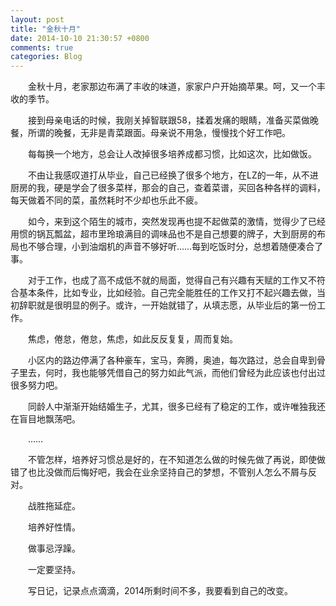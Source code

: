 ```yaml
---
layout: post
title: "金秋十月"
date: 2014-10-10 21:30:57 +0800
comments: true
categories: Blog
---
```


<div alogn="center">
<p style="text-indent: 2em">金秋十月，老家那边布满了丰收的味道，家家户户开始摘苹果。呵，又一个丰收的季节。</p>
<p style="text-indent: 2em">接到母亲电话的时候，我刚关掉智联跟58，揉着发痛的眼睛，准备买菜做晚餐，所谓的晚餐，无非是青菜跟面。母亲说不用急，慢慢找个好工作吧。</p>
<p style="text-indent: 2em">每每换一个地方，总会让人改掉很多培养成都习惯，比如这次，比如做饭。</br>
<p style="text-indent: 2em">不由让我感叹道打从毕业，自己已经换了很多个地方，在LZ的一年，从不进厨房的我，硬是学会了很多菜样，那会的自己，查着菜谱，买回各种各样的调料，每天做着不同的菜，虽然耗时不少却也乐此不疲。
<p style="text-indent: 2em">如今，来到这个陌生的城市，突然发现再也提不起做菜的激情，觉得少了已经用惯的锅瓦瓢盆，超市里玲琅满目的调味品也不是自己想要的牌子，大到厨房的布局也不够合理，小到油烟机的声音不够好听……每到吃饭时分，总想着随便凑合了事。
<p style="text-indent: 2em">对于工作，也成了高不成低不就的局面，觉得自己有兴趣有天赋的工作又不符合基本条件，比如专业，比如经验。自己完全能胜任的工作又打不起兴趣去做，当初辞职就是很明显的例子。或许，一开始就错了，从填志愿，从毕业后的第一份工作。
<p style="text-indent: 2em">焦虑，倦怠，倦怠，焦虑，如此反反复复，周而复始。
<p style="text-indent: 2em">小区内的路边停满了各种豪车，宝马，奔腾，奥迪，每次路过，总会自卑到骨子里去，何时，我也能够凭借自己的努力如此气派，而他们曾经为此应该也付出过很多努力吧。
<p style="text-indent: 2em">同龄人中渐渐开始结婚生子，尤其，很多已经有了稳定的工作，或许唯独我还在盲目地飘荡吧。
<p style="text-indent: 2em">……
<p style="text-indent: 2em">不管怎样，培养好习惯总是好的，在不知道怎么做的时候先做了再说，即使做错了也比没做而后悔好吧，我会在业余坚持自己的梦想，不管别人怎么不屑与反对。</br>
<p style="text-indent: 2em">战胜拖延症。
<p style="text-indent: 2em">培养好性情。
<p style="text-indent: 2em">做事忌浮躁。
<p style="text-indent: 2em">一定要坚持。
<p style="text-indent: 2em">写日记，记录点点滴滴，2014所剩时间不多，我要看到自己的改变。
</div>